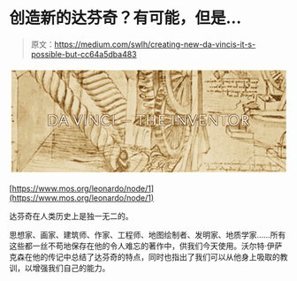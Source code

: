 # 创造新的达芬奇？有可能，但是…

> 原文：<https://medium.com/swlh/creating-new-da-vincis-it-s-possible-but-cc64a5dba483>

![](img/306fe2b38e566abd63a23b8bc184e4ec.png)

[https://www.mos.org/leonardo/node/1](https://www.mos.org/leonardo/node/1)

达芬奇在人类历史上是独一无二的。

思想家、画家、建筑师、作家、工程师、地图绘制者、发明家、地质学家……所有这些都一丝不苟地保存在他的令人难忘的著作中，供我们今天使用。沃尔特·伊萨克森在他的传记中总结了达芬奇的特点，同时也指出了我们可以从他身上吸取的教训，以增强我们自己的能力。